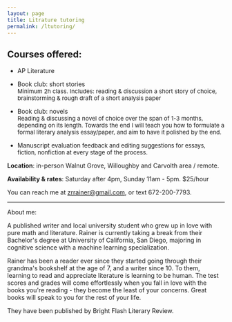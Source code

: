 ```yaml
---
layout: page
title: Litrature tutoring
permalink: /ltutoring/
---
```


Courses offered:
---
  
- AP Literature  

- Book club: short stories  
    <span style="font-size:10.0pt">Minimum 2h class. Includes:  reading & discussion a short story of choice, brainstorming & rough draft of a short analysis paper </span>

- Book club: novels  
    <span style="font-size:10.0pt">Reading & discussing a novel of choice over the span of 1-3 months, depending on its length. Towards the end I will teach you how to formulate a formal literary analysis essay/paper, and aim to have it polished by the end.</span>

- Manuscript evaluation
<span style="font-size:10.0pt">feedback and editing suggestions for essays, fiction, nonfiction at every stage of the process. </span>

<b>Location</b>: in-person Walnut Grove, Willoughby and Carvolth area / remote.

<b>Availability & rates</b>: Saturday after 4pm, Sunday 11am - 5pm. $25/hour
  
You can reach me at zrrainer@gmail.com, or text 672-200-7793.

---

About me:

A published writer and local university student who grew up in love with pure math and literature. Rainer is currently taking a break from their Bachelor's degree at University of California, San Diego, majoring in cognitive science with a machine learning specialization.

Rainer has been a reader ever since they started going through their grandma's bookshelf at the age of 7, and a writer since 10. To them, learning to read and appreciate literature is learning to be human. The test scores and grades will come effortlessly when you fall in love with the books you're reading - they become the least of your concerns. Great books will speak to you for the rest of your life. 

They have been published by Bright Flash Literary Review.



